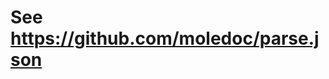 <!-- README: This is a package to read json objects into R list or write a R list into json object. This package is written using only R.-->

# See https://github.com/moledoc/parse.json
